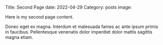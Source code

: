 Title: Second Page
date: 2022-04-29
Category: posts
image:<img src="/theme/images/pic02.jpg" alt="" />

Here is my second page content.  

Donec eget ex magna. Interdum et malesuada fames ac ante ipsum primis in faucibus. Pellentesque venenatis dolor imperdiet dolor mattis sagittis magna etiam.